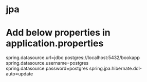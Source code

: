 # jpa

# Add below properties in application.properties

spring.datasource.url=jdbc:postgres://localhost:5432/bookapp
spring.datasource.username=postgres
spring.datasource.password=postgres
spring.jpa.hibernate.ddl-auto=update
